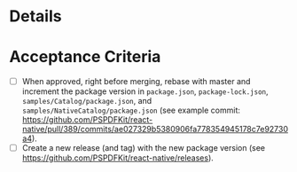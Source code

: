 # Details


# Acceptance Criteria

- [ ] When approved, right before merging, rebase with master and increment the package version in `package.json`, `package-lock.json`, `samples/Catalog/package.json`, and `samples/NativeCatalog/package.json` (see example commit:  https://github.com/PSPDFKit/react-native/pull/389/commits/ae027329b5380906fa778354945178c7e92730a4).
- [ ] Create a new release (and tag) with the new package version (see https://github.com/PSPDFKit/react-native/releases).
